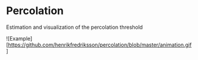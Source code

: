# Percolation

Estimation and visualization of the percolation threshold

![Example][https://github.com/henrikfredriksson/percolation/blob/master/animation.gif]

